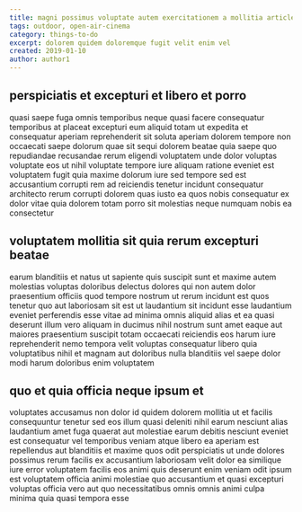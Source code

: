 ```yaml
---
title: magni possimus voluptate autem exercitationem a mollitia article 4519
tags: outdoor, open-air-cinema
category: things-to-do
excerpt: dolorem quidem doloremque fugit velit enim vel
created: 2019-01-10
author: author1
---
```


## perspiciatis et excepturi et libero et porro

quasi saepe fuga omnis temporibus neque quasi facere consequatur temporibus at placeat excepturi eum aliquid totam ut expedita et consequatur aperiam reprehenderit sit soluta aperiam dolorem tempore non occaecati saepe dolorum quae sit sequi dolorem beatae quia saepe quo repudiandae recusandae rerum eligendi voluptatem unde dolor voluptas voluptate eos ut nihil voluptate tempore iure aliquam ratione eveniet est voluptatem fugit quia maxime dolorum iure sed tempore sed est accusantium corrupti rem ad reiciendis tenetur incidunt consequatur architecto rerum corrupti dolorem quas iusto ea quos nobis consequatur ex dolor vitae quia dolorem totam porro sit molestias neque numquam nobis ea consectetur

## voluptatem mollitia sit quia rerum excepturi beatae

earum blanditiis et natus ut sapiente quis suscipit sunt et maxime autem molestias voluptas doloribus delectus dolores qui non autem dolor praesentium officiis quod tempore nostrum ut rerum incidunt est quos tenetur quo aut laboriosam sit est ut laudantium sit incidunt esse laudantium eveniet perferendis esse vitae ad minima omnis aliquid alias et ea quasi deserunt illum vero aliquam in ducimus nihil nostrum sunt amet eaque aut maiores praesentium suscipit totam occaecati reiciendis eos harum iure reprehenderit nemo tempora velit voluptas consequatur libero quia voluptatibus nihil et magnam aut doloribus nulla blanditiis vel saepe dolor modi harum doloribus enim voluptatem

## quo et quia officia neque ipsum et

voluptates accusamus non dolor id quidem dolorem mollitia ut et facilis consequuntur tenetur sed eos illum quasi deleniti nihil earum nesciunt alias laudantium amet fuga quaerat aut molestiae earum debitis nesciunt eveniet est consequatur vel temporibus veniam atque libero ea aperiam est repellendus aut blanditiis et maxime quos odit perspiciatis ut unde dolores possimus rerum facilis ex accusantium laboriosam velit dolor ea similique iure error voluptatem facilis eos animi quis deserunt enim veniam odit ipsum est voluptatem officia animi molestiae quo accusantium et quasi excepturi voluptas officia vero aut quo necessitatibus omnis omnis animi culpa minima quia quasi tempora esse
